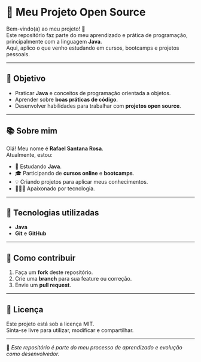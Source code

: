 # 📌 Meu Projeto Open Source

Bem-vindo(a) ao meu projeto! 🚀  
Este repositório faz parte do meu aprendizado e prática de programação, principalmente com a linguagem **Java**.  
Aqui, aplico o que venho estudando em cursos, bootcamps e projetos pessoais.

---

## 🎯 Objetivo
- Praticar **Java** e conceitos de programação orientada a objetos.
- Aprender sobre **boas práticas de código**.
- Desenvolver habilidades para trabalhar com **projetos open source**.

---

## 📚 Sobre mim
Olá! Meu nome é **Rafael Santana Rosa**.  
Atualmente, estou:
- 📖 Estudando **Java**.
- 🎓 Participando de **cursos online** e **bootcamps**.
- 💡 Criando projetos para aplicar meus conhecimentos.
- 🧑🏾‍💻 Apaixonado por tecnologia.

---

## 🔧 Tecnologias utilizadas
- **Java**
- **Git** e **GitHub**

---

## 🤝 Como contribuir
1. Faça um **fork** deste repositório.
2. Crie uma **branch** para sua feature ou correção.
3. Envie um **pull request**.

---

## 📄 Licença
Este projeto está sob a licença MIT.  
Sinta-se livre para utilizar, modificar e compartilhar.

---
💬 *Este repositório é parte do meu processo de aprendizado e evolução como desenvolvedor.*
